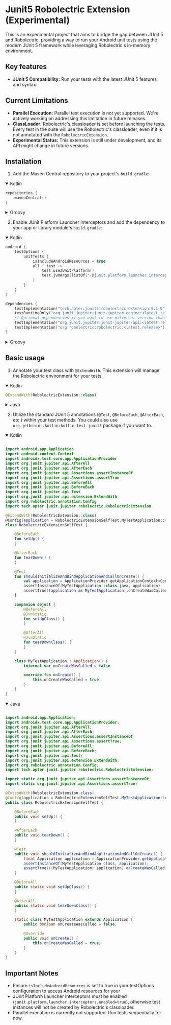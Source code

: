 # Junit5 Robolectric Extension (Experimental)

This is an experimental project that aims to bridge the gap between JUnit 5 and Robolectric, providing a way to run your
Android unit tests using the modern JUnit 5 framework while leveraging Robolectric's
in-memory environment.

## Key features

* **JUnit 5 Compatibility:** Run your tests with the latest JUnit 5 features and syntax.

## Current Limitations

* **Parallel Execution:** Parallel test execution is not yet supported. We're actively working on addressing this
  limitation in future releases.
* **ClassLoader:** Robolectric's classloader is set before launching the tests. Every test in the suite will use the
  Robolectric's classloader, even if it is not annotated with the `RobolectricExtension`.
* **Experimental Status:** This extension is still under development, and its API might change in future versions.

## Installation

1. Add the Maven Central repository to your project's `build.gradle`:

<details open>
<summary>Kotlin</summary>

```kotlin
repositories {
    mavenCentral()
}
```

</details>

<details>
<summary>Groovy</summary>

```groovy
repositories {
    mavenCentral()
}
```

</details>

2. Enable JUnit Platform Launcher Interceptors and add the dependency to your app or library module's `build.gradle`:

<details open>
<summary>Kotlin</summary>

```kotlin
android {
    testOptions {
        unitTests {
            isIncludeAndroidResources = true
            all { test ->
                test.useJUnitPlatform()
                test.jvmArgs(listOf("-Djunit.platform.launcher.interceptors.enabled=true"))
            }
        }
    }
}

dependencies {
    testImplementation("tech.apter.junit5:robolectric-extension:0.1.0")
    testRuntimeOnly("org.junit.jupiter:junit-jupiter-engine:<latest.release>") // JUnit 5 Jupiter Engine
    // Optional dependencies if you want to use different version than used by the extension
    testImplementation("org.junit.jupiter:junit-jupiter-api:<latest.release>") // Latest JUnit 5 Jupiter API
    testImplementation("org.robolectric:robolectric:<latest.release>") // Latest Robolectric version
}
```

</details>

<details>
<summary>Groovy</summary>

```groovy
android {
    testOptions {
        unitTests {
            includeAndroidResources = true
            all {
                useJUnitPlatform()
                jvmArgs('-Djunit.platform.launcher.interceptors.enabled=true')
            }
        }
    }
}

dependencies {
    testImplementation 'tech.apter.junit5:robolectric-extension:0.1.0'
    testRuntimeOnly 'org.junit.jupiter:junit-jupiter-engine:<latest.release>' // JUnit 5 Jupiter Engine
    // Optional dependencies if you want to use different version than used by the extension
    testImplementation 'org.junit.jupiter:junit-jupiter-api:<latest.release>' // Latest JUnit 5 Jupiter API
    testImplementation 'org.robolectric:robolectric:<latest.release>' // Latest Robolectric version
}
```

</details>

## Basic usage

1. Annotate your test class with `@ExtendWith`. This extension will manage the Robolectric
   environment for your tests:

<details open>
<summary>Kotlin</summary>

```kotlin
@ExtendWith(RobolectricExtension::class)
```

</details>

<details>
<summary>Java</summary>

```java
@ExtendWith(RobolectricExtension.class)
```

</details>

2. Utilize the standard JUnit 5 annotations (`@Test`, `@BeforeEach`, `@AfterEach`, etc.) within your test methods. You
   could also use `org.jetbrains.kotlin:kotlin-test-junit5` package if you want to.

<details open>
<summary>Kotlin</summary>

```kotlin

import android.app.Application
import android.content.Context
import androidx.test.core.app.ApplicationProvider
import org.junit.jupiter.api.AfterAll
import org.junit.jupiter.api.AfterEach
import org.junit.jupiter.api.Assertions.assertInstanceOf
import org.junit.jupiter.api.Assertions.assertTrue
import org.junit.jupiter.api.BeforeAll
import org.junit.jupiter.api.BeforeEach
import org.junit.jupiter.api.Test
import org.junit.jupiter.api.extension.ExtendWith
import org.robolectric.annotation.Config
import tech.apter.junit.jupiter.robolectric.RobolectricExtension

@ExtendWith(RobolectricExtension::class)
@Config(application = RobolectricExtensionSelfTest.MyTestApplication::class)
class RobolectricExtensionSelfTest {

    @BeforeEach
    fun setUp() {
    }

    @AfterEach
    fun tearDown() {
    }

    @Test
    fun shouldInitializeAndBindApplicationAndCallOnCreate() {
        val application = ApplicationProvider.getApplicationContext<Context>()
        assertInstanceOf(MyTestApplication::class.java, application)
        assertTrue((application as MyTestApplication).onCreateWasCalled)
    }

    companion object {
        @BeforeAll
        @JvmStatic
        fun setUpClass() {
        }

        @AfterAll
        @JvmStatic
        fun tearDownClass() {
        }
    }

    class MyTestApplication : Application() {
        internal var onCreateWasCalled = false

        override fun onCreate() {
            this.onCreateWasCalled = true
        }
    }
}

```

</details>

<details open>
<summary>Java</summary>

```java

import android.app.Application;
import androidx.test.core.app.ApplicationProvider;
import org.junit.jupiter.api.AfterAll;
import org.junit.jupiter.api.AfterEach;
import org.junit.jupiter.api.Assertions.assertInstanceOf;
import org.junit.jupiter.api.Assertions.assertTrue;
import org.junit.jupiter.api.BeforeAll;
import org.junit.jupiter.api.BeforeEach;
import org.junit.jupiter.api.Test;
import org.junit.jupiter.api.extension.ExtendWith;
import org.robolectric.annotation.Config;
import tech.apter.junit.jupiter.robolectric.RobolectricExtension;

import static org.junit.jupiter.api.Assertions.assertInstanceOf;
import static org.junit.jupiter.api.Assertions.assertTrue;

@ExtendWith(RobolectricExtension.class)
@Config(application = RobolectricExtensionSelfTest.MyTestApplication::class)
public class RobolectricExtensionSelfTest {

    @BeforeEach
    public void setUp() {
    }

    @AfterEach
    public void tearDown() {
    }

    @Test
    public void shouldInitializeAndBindApplicationAndCallOnCreate() {
        final Application application = ApplicationProvider.getApplicationContext();
        assertInstanceOf(MyTestApplication.class, application);
        assertTrue(((MyTestApplication) application).onCreateWasCalled);
    }

    @BeforeAll
    public static void setUpClass() {
    }

    @AfterAll
    public static void tearDownClass() {
    }

    static class MyTestApplication extends Application {
        public boolean onCreateWasCalled = false;

        @Override
        public void onCreate() {
            this.onCreateWasCalled = true;
        }
    }
}

```

</details>

## Important Notes

* Ensure `isIncludeAndroidResources` is set to true in your testOptions configuration to access Android resources for
  your
* JUnit Platform Launcher Interceptors must be enabled (`junit.platform.launcher.interceptors.enabled=true`), otherwise
  test instances will not be created by Robolectric's classloader.
* Parallel execution is currently not supported. Run tests sequentially for now.

